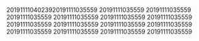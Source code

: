 2019111104023920191111035559
20191111035559
20191111035559
20191111035559
20191111035559
20191111035559
20191111035559
20191111035559
20191111035559
20191111035559
20191111035559
20191111035559
20191111035559
20191111035559
20191111035559

